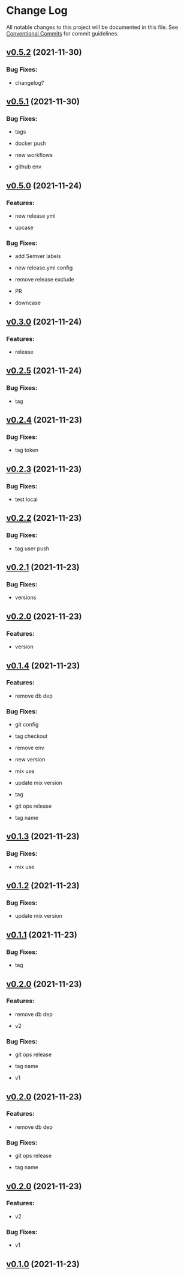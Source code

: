 # Change Log

All notable changes to this project will be documented in this file.
See [Conventional Commits](Https://conventionalcommits.org) for commit guidelines.

<!-- changelog -->

## [v0.5.2](https://github.com/rafaeliga/phx_actions/compare/v0.5.1...v0.5.2) (2021-11-30)




### Bug Fixes:

* changelog?

## [v0.5.1](https://github.com/rafaeliga/phx_actions/compare/v0.5.0...v0.5.1) (2021-11-30)




### Bug Fixes:

* tags

* docker push

* new workflows

* github env

## [v0.5.0](https://github.com/rafaeliga/phx_actions/compare/v0.4.0...v0.5.0) (2021-11-24)




### Features:

* new release yml

* upcase

### Bug Fixes:

* add Semver labels

* new release.yml config

* remove release exclude

* PR

* downcase

## [v0.3.0](https://github.com/rafaeliga/phx_actions/compare/v0.2.5...v0.3.0) (2021-11-24)




### Features:

* release

## [v0.2.5](https://github.com/rafaeliga/phx_actions/compare/v0.2.4...v0.2.5) (2021-11-24)




### Bug Fixes:

* tag

## [v0.2.4](https://github.com/rafaeliga/phx_actions/compare/v0.2.3...v0.2.4) (2021-11-23)




### Bug Fixes:

* tag token

## [v0.2.3](https://github.com/rafaeliga/phx_actions/compare/v0.2.2...v0.2.3) (2021-11-23)




### Bug Fixes:

* test local

## [v0.2.2](https://github.com/rafaeliga/phx_actions/compare/v0.2.1...v0.2.2) (2021-11-23)




### Bug Fixes:

* tag user push

## [v0.2.1](https://github.com/rafaeliga/phx_actions/compare/v0.2.0...v0.2.1) (2021-11-23)




### Bug Fixes:

* versions

## [v0.2.0](https://github.com/rafaeliga/phx_actions/compare/v0.1.4...v0.2.0) (2021-11-23)




### Features:

* version

## [v0.1.4](https://github.com/rafaeliga/phx_actions/compare/v0.1.3...v0.1.4) (2021-11-23)




### Features:

* remove db dep

### Bug Fixes:

* git config

* tag checkout

* remove env

* new version

* mix use

* update mix version

* tag

* git ops release

* tag name

## [v0.1.3](https://github.com/rafaeliga/phx_actions/compare/v0.1.2...v0.1.3) (2021-11-23)




### Bug Fixes:

* mix use

## [v0.1.2](https://github.com/rafaeliga/phx_actions/compare/v0.1.1...v0.1.2) (2021-11-23)




### Bug Fixes:

* update mix version

## [v0.1.1](https://github.com/rafaeliga/phx_actions/compare/v0.1.0...v0.1.1) (2021-11-23)




### Bug Fixes:

* tag

## [v0.2.0](https://github.com/rafaeliga/phx_actions/compare/v0.1.0...v0.2.0) (2021-11-23)




### Features:

* remove db dep

* v2

### Bug Fixes:

* git ops release

* tag name

* v1

## [v0.2.0](https://github.com/rafaeliga/phx_actions/compare/v0.1.0...v0.2.0) (2021-11-23)




### Features:

* remove db dep

### Bug Fixes:

* git ops release

* tag name

## [v0.2.0](https://github.com/rafaeliga/phx_actions/compare/v0.1.0...v0.2.0) (2021-11-23)




### Features:

* v2

### Bug Fixes:

* v1

## [v0.1.0](https://github.com/rafaeliga/phx_actions/compare/v0.1.0...v0.1.0) (2021-11-23)



